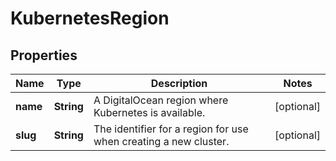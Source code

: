 

# KubernetesRegion


## Properties

| Name | Type | Description | Notes |
|------------ | ------------- | ------------- | -------------|
|**name** | **String** | A DigitalOcean region where Kubernetes is available. |  [optional] |
|**slug** | **String** | The identifier for a region for use when creating a new cluster. |  [optional] |




